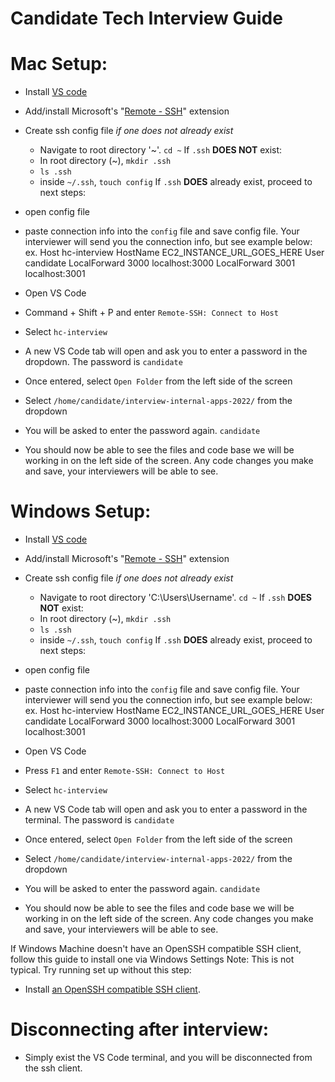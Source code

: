 # Candidate Tech Interview Guide

# Mac Setup:
- Install [VS code](https://code.visualstudio.com/Download)
- Add/install Microsoft's "[Remote - SSH](https://marketplace.visualstudio.com/items?itemName=ms-vscode-remote.remote-ssh)" extension
- Create ssh config file *if one does not already exist*
	- Navigate to root directory '~'. `cd ~`
    If `.ssh` **DOES NOT** exist:
    - In root directory (~), `mkdir .ssh` 
    - `ls .ssh`
    - inside `~/.ssh`, `touch config`
	If `.ssh` **DOES** already exist, proceed to next steps:
- open config file
- paste connection info into the `config` file and save config file. Your interviewer will send you the connection info, but see example below:
  ex.
    Host hc-interview
      HostName EC2_INSTANCE_URL_GOES_HERE
      User candidate
      LocalForward 3000 localhost:3000
      LocalForward 3001 localhost:3001
    
- Open VS Code
- Command + Shift + P and enter `Remote-SSH: Connect to Host`
- Select `hc-interview`
- A new VS Code tab will open and ask you to enter a password in the dropdown. The password is `candidate`
- Once entered, select `Open Folder` from the left side of the screen
- Select `/home/candidate/interview-internal-apps-2022/` from the dropdown
- You will be asked to enter the password again. `candidate`
- You should now be able to see the files and code base we will be working in on the left side of the screen. Any code changes you make and save, your interviewers will be able to see. 

# Windows Setup:
- Install [VS code](https://code.visualstudio.com/Download)
- Add/install Microsoft's "[Remote - SSH](https://marketplace.visualstudio.com/items?itemName=ms-vscode-remote.remote-ssh)" extension
- Create ssh config file *if one does not already exist*
	- Navigate to root directory 'C:\Users\Username'. `cd ~`
    If `.ssh` **DOES NOT** exist:
    - In root directory (~), `mkdir .ssh` 
    - `ls .ssh`
    - inside `~/.ssh`, `touch config`
	If `.ssh` **DOES** already exist, proceed to next steps:
- open config file
- paste connection info into the `config` file and save config file. Your interviewer will send you the connection info, but see example below:
  ex.
    Host hc-interview
      HostName EC2_INSTANCE_URL_GOES_HERE
      User candidate
      LocalForward 3000 localhost:3000
      LocalForward 3001 localhost:3001

- Open VS Code
- Press `F1` and enter `Remote-SSH: Connect to Host`
- Select `hc-interview`
- A new VS Code tab will open and ask you to enter a password in the terminal. The password is `candidate`
- Once entered, select `Open Folder` from the left side of the screen
- Select `/home/candidate/interview-internal-apps-2022/` from the dropdown
- You will be asked to enter the password again. `candidate`
- You should now be able to see the files and code base we will be working in on the left side of the screen. Any code changes you make and save, your interviewers will be able to see. 

If Windows Machine doesn't have an OpenSSH compatible SSH client, follow this guide to install one via Windows Settings Note: This is not typical. Try running set up without this step:
   - Install [an OpenSSH compatible SSH client](https://aka.ms/vscode-remote/ssh/supported-clients).

# Disconnecting after interview:
- Simply exist the VS Code terminal, and you will be disconnected from the ssh client.
